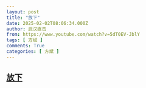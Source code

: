 ```yaml
---
layout: post
title: "放下"
date: 2025-02-02T08:06:34.000Z
author: 武汉直击
from: https://www.youtube.com/watch?v=5dT0EV-JblY
tags: [ 方斌 ]
comments: True
categories: [ 方斌 ]
---
```

<!--1738483594000-->
[放下](https://www.youtube.com/watch?v=5dT0EV-JblY)
------

<div>

</div>
